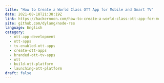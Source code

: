 ```yaml
---
title: "How to Create a World Class OTT App for Mobile and Smart TV"
date: 2021-08-18T21:38:19Z
link: https://hackernoon.com/how-to-create-a-world-class-ott-app-for-mobile-and-smart-tv-hh1v35ck?source=rss&utm_medium=RSS&utm_source=news.12bit.vn
site: github.com/dylang/node-rss
language: English
category:
  - ott-app-development
  - ott-apps
  - tv-enabled-ott-apps
  - create-ott-apps
  - branded-ott-tv-apps
  - ott
  - build-ott-platform
  - launching-ott-platform
draft: false
---
```

